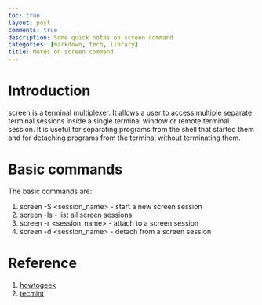```yaml
---
toc: true
layout: post
comments: true
description: Some quick notes on screen command
categories: [markdown, tech, library]
title: Notes on screen command
---
```


# Introduction
screen is a terminal multiplexer. It allows a user to access multiple separate terminal sessions inside a single terminal window or remote terminal session. It is useful for separating programs from the shell that started them and for detaching programs from the terminal without terminating them.

# Basic commands
The basic commands are:
1. screen -S <session_name> - start a new screen session
2. screen -ls - list all screen sessions
3. screen -r <session_name> - attach to a screen session
4. screen -d <session_name> - detach from a screen session

# Reference
1. [howtogeek](https://www.howtogeek.com/662422/how-to-use-the-linux-screen-command-to-manage-terminal-sessions/)
2. [tecmint](https://www.tecmint.com/screen-command-examples-to-manage-linux-terminals/)
